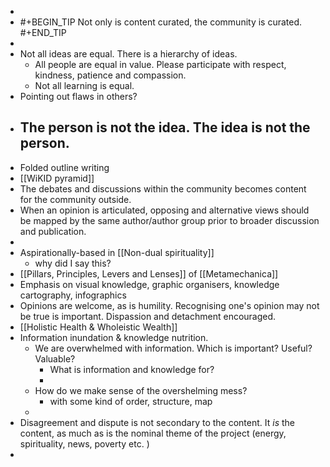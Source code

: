 -
- #+BEGIN_TIP
  Not only is content curated, the community is curated.
  #+END_TIP
-
- Not all ideas are equal. There is a hierarchy of ideas.
	- All people are equal in value. Please participate with respect, kindness, patience and compassion.
	- Not all learning is equal.
- Pointing out flaws in others?
- The person is not the idea. The idea is not the person.
	-
- Folded outline writing
- [[WiKID pyramid]]
- The debates and discussions within the community becomes content for the community outside.
- When an opinion is articulated, opposing and alternative views should be mapped by the same author/author group prior to broader discussion and publication.
-
- Aspirationally-based in [[Non-dual spirituality]]
	- why did I say this?
- [[Pillars, Principles, Levers and Lenses]] of [[Metamechanica]]
- Emphasis on visual knowledge, graphic organisers, knowledge cartography, infographics
- Opinions are welcome, as is humility. Recognising one's opinion may not be true is important.  Dispassion and detachment encouraged.
- [[Holistic Health & Wholeistic Wealth]]
- Information inundation & knowledge nutrition.
	- We are overwhelmed with information. Which is important? Useful? Valuable?
		- What is information and knowledge for?
		-
	- How do we make sense of the overshelming mess?
		- with some kind of order, structure, map
	-
- Disagreement and dispute is not secondary to the content. It _is_ the content, as much as is the nominal theme of the project (energy, spirituality, news, poverty etc. )
-